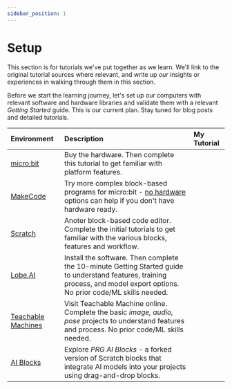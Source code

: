 ```yaml
---
sidebar_position: 1
---
```


# Setup

This section is for tutorials we've put together as we learn. We'll link to the original tutorial sources where relevant, and write up _our_ insights or experiences in walking through them in this section. 

Before we start the learning journey, let's set up our computers with relevant software and hardware libraries and validate them with a relevant _Getting Started_ guide. This is our current plan. Stay tuned for blog posts and detailed tutorials.

| Environment | Description| My Tutorial |
|:--|:--|:--|
| [micro:bit](https://www.microbit.org/get-started/first-steps/introduction/) | Buy the hardware. Then complete this tutorial to get familiar with platform features. | |
| [MakeCode](https://makecode.microbit.org/) | Try more complex block-based programs for micro:bit - [no hardware](https://www.microsoft.com/en-us/makecode/teach/microbit?rtc=1) options can help if you don't have hardware ready.  | |
| [Scratch](https://scratch.mit.edu/projects/editor/?tutorial=getStarted) | Anoter block-based code editor. Complete the initial tutorials to get familiar with the various blocks, features and workflow. | |
| [Lobe.AI](https://www.lobe.ai/tour) | Install the software. Then complete the 10-minute Getting Started guide to understand features, training process, and model export options. No prior code/ML skills needed. |
| [Teachable Machines](https://teachablemachine.withgoogle.com/train) | Visit Teachable Machine online. Complete the basic _image, audio, pose_ projects to understand features and process. No prior code/ML skills needed.| |
| [AI Blocks](https://raise.mit.edu/aiblocks.html) | Explore _PRG AI Blocks_ - a forked version of Scratch blocks that integrate AI models into your projects using drag-and-drop blocks. | |


